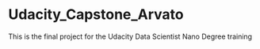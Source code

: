 # Udacity_Capstone_Arvato
This is the final project for the Udacity Data Scientist Nano Degree training 
